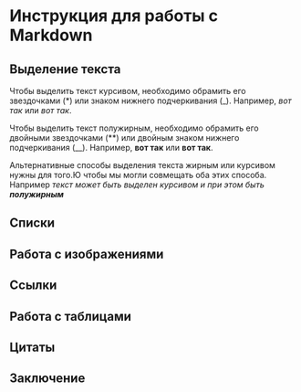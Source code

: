 # Инструкция для работы с Markdown

## Выделение текста

Чтобы выделить текст курсивом, необходимо обрамить его звездочками (*) или знаком нижнего подчеркивания (_). Например, *вот так* или _вот так_.

Чтобы выделить текст полужирным, необходимо обрамить его двойными звездочками (**) или двойным знаком нижнего подчеркивания (__). Например, **вот так** или __вот так__.

Альтернативные способы выделения текста жирным или курсивом нужны для того.Ю чтобы мы могли совмещать оба этих способа. Например _текст может быть выделен курсивом и при этом быть **полужирным**_
## Списки

## Работа с изображениями

## Ссылки

## Работа с таблицами

## Цитаты

## Заключение
